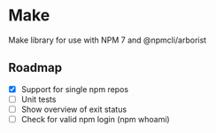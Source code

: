 # Make

Make library for use with NPM 7 and @npmcli/arborist

## Roadmap

- [x] Support for single npm repos
- [ ] Unit tests
- [ ] Show overview of exit status
- [ ] Check for valid npm login (npm whoami)
